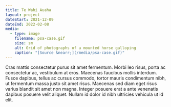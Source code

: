 ```yaml
---
title: Te Wahi Auaha
layout: project
dateStart: 2021-12-09
dateEnd: 2022-02-08
media:
  - type: image
    filename: psa-case.gif
    size: sm
    alt: Grid of photographs of a mounted horse galloping
    caption: "[Source &nearr;](/media/psa-case.gif)"
---
```


Cras mattis consectetur purus sit amet fermentum. Morbi leo risus, porta ac consectetur ac, vestibulum at eros. Maecenas faucibus mollis interdum. Fusce dapibus, tellus ac cursus commodo, tortor mauris condimentum nibh, ut fermentum massa justo sit amet risus. Maecenas sed diam eget risus varius blandit sit amet non magna. Integer posuere erat a ante venenatis dapibus posuere velit aliquet. Nullam id dolor id nibh ultricies vehicula ut id elit.